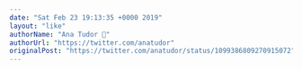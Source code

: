 ```yaml
---
date: "Sat Feb 23 19:13:35 +0000 2019"
layout: "like"
authorName: "Ana Tudor 🐯"
authorUrl: "https://twitter.com/anatudor"
originalPost: "https://twitter.com/anatudor/status/1099386809270915072"
---
```

